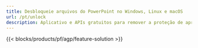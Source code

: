 ```yaml
---
title: Desbloqueie arquivos do PowerPoint no Windows, Linux e macOS
url: /pt/unlock
description: Aplicativo e APIs gratuitos para remover a proteção de apresentações PPT, PPTX e ODP
---
```


{{< blocks/products/pf/agp/feature-solution >}} 


